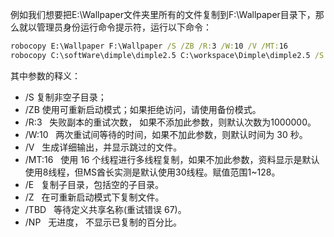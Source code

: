 例如我们想要把E:\Wallpaper文件夹里所有的文件复制到F:\Wallpaper目录下，那么就以管理员身份运行命令提示符，运行以下命令：
```bat
robocopy E:\Wallpaper F:\Wallpaper /S /ZB /R:3 /W:10 /V /MT:16
robocopy C:\softWare\dimple\dimple2.5 C:\workspace\Dimple\dimple2.5 /S /ZB /R:3 /W:10 /V /MT:16
```
其中参数的释义：  
+ /S    复制非空子目录；  
+ /ZB    使用可重新启动模式；如果拒绝访问，请使用备份模式。  
+ /R:3    失败副本的重试次数， 如果不添加此参数，则默认次数为1000000。  
+ /W:10    两次重试间等待的时间，如果不加此参数，则默认时间为 30 秒。  
+ /V    生成详细输出，并显示跳过的文件。 
+ /MT:16    使用 16 个线程进行多线程复制，如果不加此参数，资料显示是默认使用8线程，但MS酋长实测是默认使用30线程。赋值范围1~128。    
+ /E    复制子目录，包括空的子目录。
+ /Z    在可重新启动模式下复制文件。
+ /TBD    等待定义共享名称(重试错误 67)。
+ /NP    无进度， 不显示已复制的百分比。